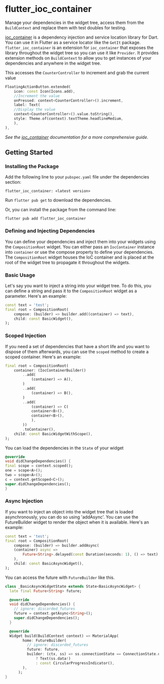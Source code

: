 # flutter_ioc_container

Manage your dependencies in the widget tree, access them from the `BuildContext` and replace them with test doubles for testing.

[ioc_container](https://pub.dev/packages/ioc_container) is a dependency injection and service location library for Dart. You can use it in Flutter as a service locator like the `GetIt` package. `flutter_ioc_container` is an extension for `ioc_container` that exposes the library throughout the widget tree so you can use it like `Provider`. It provides extension methods on `BuildContext` to allow you to get instances of your dependencies and anywhere in the widget tree. 

This accesses the `CounterController` to increment and grab the current value

```dart
FloatingActionButton.extended(
    icon: const Icon(Icons.add),
    //Increment the value
    onPressed: context<CounterController>().increment,
    label: Text(
    //Display the value
    context<CounterController>().value.toString(),
    style: Theme.of(context).textTheme.headlineMedium,
    ),
),
```

_See the [ioc_container](https://pub.dev/packages/ioc_container) documentation for a more comprehensive guide._

## Getting Started

### Installing the Package

Add the following line to your `pubspec.yaml` file under the dependencies section:

`flutter_ioc_container: <latest version>`

Run `flutter pub get` to download the dependencies.

Or, you can install the package from the command line:

`flutter pub add flutter_ioc_container`

### Defining and Injecting Dependencies
You can define your dependencies and inject them into your widgets using the `CompositionRoot` widget. You can either pass an `IocContainer` instance into `container` or use the compose property to define your dependencies. The `CompositionRoot` widget houses the IoC container and is placed at the root of the widget tree to propagate it throughout the widgets.

### Basic Usage
Let's say you want to inject a string into your widget tree. To do this, you can define a string and pass it to the `CompositionRoot` widget as a parameter. Here's an example:

```dart
const text = 'test';
final root = CompositionRoot(
    compose: (builder) => builder.add((container) => text),
    child: const BasicWidget(),
);
```

### Scoped Injection
If you need a set of dependencies that have a short life and you want to dispose of them afterwards, you can use the `scoped` method to create a scoped container. Here's an example:

```dart
final root = CompositionRoot(
    container: (IocContainerBuilder()
        ..add(
            (container) => A(),
        )
        ..add(
            (container) => B(),
        )
        ..add(
            (container) => C(
            container<B>(),
            container<B>(),
            ),
        ))
        .toContainer(),
    child: const BasicWidgetWithScope(),
);
```

You can load the dependencies in the `State` of your widget

```dart
@override
void didChangeDependencies() {
final scope = context.scoped();
one = scope<A>();
two = scope<A>();
c = context.getScoped<C>();
super.didChangeDependencies();
}
```

### Async Injection
If you want to inject an object into the widget tree that is loaded asynchronously, you can do so using 'addAsync'. You can use the FutureBuilder widget to render the object when it is available. Here's an example:

```dart
const text = 'test';
final root = CompositionRoot(
    compose: (builder) => builder.addAsync(
    (container) async =>
        Future<String>.delayed(const Duration(seconds: 1), () => text),
    ),
    child: const BasicAsyncWidget(),
);
```

You can access the future with `FutureBuilder` like this.

```dart
class _BasicAsyncWidgetState extends State<BasicAsyncWidget> {
  late final Future<String> future;

  @override
  void didChangeDependencies() {
    // ignore: discarded_futures
    future = context.getAsync<String>();
    super.didChangeDependencies();
  }

  @override
  Widget build(BuildContext context) => MaterialApp(
        home: FutureBuilder(
          // ignore: discarded_futures
          future: future,
          builder: (ctx, ss) => ss.connectionState == ConnectionState.done
              ? Text(ss.data!)
              : const CircularProgressIndicator(),
        ),
      );
}
```


